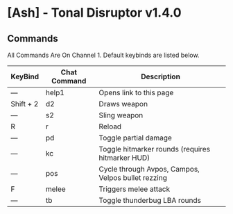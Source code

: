 # [Ash] - Tonal Disruptor v1.4.0
## Commands
All Commands Are On Channel 1. Default keybinds are listed below.

| KeyBind      | Chat Command | Description                                                 
|--------------|--------------|-------------------------------------------------------------
| —            | help1        | Opens link to this page                                     
| Shift + 2    | d2           | Draws weapon                                                
| —            | s2           | Sling weapon                                                
| R            | r            | Reload                                                      
| —            | pd           | Toggle partial damage                                       
| —            | kc           | Toggle hitmarker rounds (requires hitmarker HUD)            
| —            | pos          | Cycle through Avpos, Campos, Velpos bullet rezzing         
| F            | melee        | Triggers melee attack                                                          
| —            | tb           | Toggle thunderbug LBA rounds                                      
